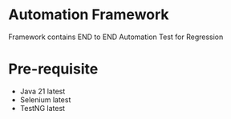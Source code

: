 # Automation Framework
Framework contains END to END Automation Test for Regression
# Pre-requisite
* Java 21 latest
* Selenium latest
* TestNG latest

